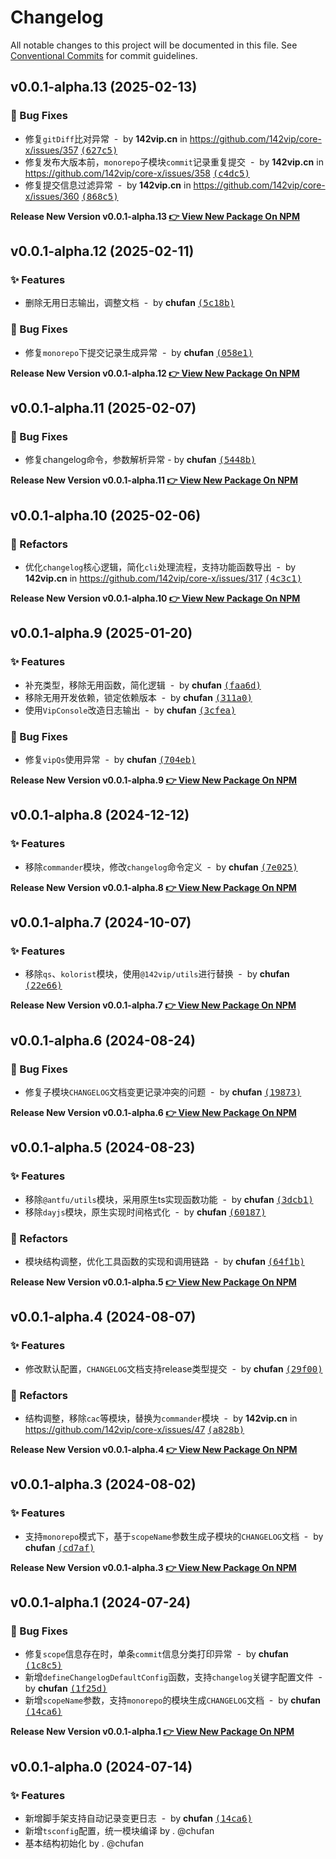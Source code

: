 # Changelog

All notable changes to this project will be documented in this file.
See [Conventional Commits](https://conventionalcommits.org) for commit guidelines.

## v0.0.1-alpha.13 (2025-02-13)

### 🐛 Bug Fixes

- 修复`gitDiff`比对异常 &nbsp;-&nbsp; by **142vip.cn** in https://github.com/142vip/core-x/issues/357 [<samp>(627c5)</samp>](https://github.com/142vip/core-x/commit/627c576)
- 修复发布大版本前，`monorepo`子模块`commit`记录重复提交 &nbsp;-&nbsp; by **142vip.cn** in https://github.com/142vip/core-x/issues/358 [<samp>(c4dc5)</samp>](https://github.com/142vip/core-x/commit/c4dc59a)
- 修复提交信息过滤异常 &nbsp;-&nbsp; by **142vip.cn** in https://github.com/142vip/core-x/issues/360 [<samp>(868c5)</samp>](https://github.com/142vip/core-x/commit/868c524)

**Release New Version v0.0.1-alpha.13 [👉 View New Package On NPM](https://www.npmjs.com/package/@142vip/changelog)**

## v0.0.1-alpha.12 (2025-02-11)

### ✨ Features

- 删除无用日志输出，调整文档 &nbsp;-&nbsp; by **chufan** [<samp>(5c18b)</samp>](https://github.com/142vip/core-x/commit/5c18b6c)

### 🐛 Bug Fixes

- 修复`monorepo`下提交记录生成异常 &nbsp;-&nbsp; by **chufan** [<samp>(058e1)</samp>](https://github.com/142vip/core-x/commit/058e189)

**Release New Version v0.0.1-alpha.12 [👉 View New Package On NPM](https://www.npmjs.com/package/@142vip/changelog)**

## v0.0.1-alpha.11 (2025-02-07)

### 🐛 Bug Fixes

- 修复changelog命令，参数解析异常 - by **chufan** [<samp>(5448b)</samp>](https://github.com/142vip/core-x/commit/5448b84)

**Release New Version v0.0.1-alpha.11 [👉 View New Package On NPM](https://www.npmjs.com/package/@142vip/changelog)**

## v0.0.1-alpha.10 (2025-02-06)

### 💅 Refactors

- 优化`changelog`核心逻辑，简化`cli`处理流程，支持功能函数导出 &nbsp;-&nbsp; by **142vip.cn** in https://github.com/142vip/core-x/issues/317 [<samp>(4c3c1)</samp>](https://github.com/142vip/core-x/commit/4c3c1b9)

**Release New Version v0.0.1-alpha.10 [👉 View New Package On NPM](https://www.npmjs.com/package/@142vip/changelog)**

## v0.0.1-alpha.9 (2025-01-20)

### ✨ Features

- 补充类型，移除无用函数，简化逻辑 &nbsp;-&nbsp; by **chufan** [<samp>(faa6d)</samp>](https://github.com/142vip/core-x/commit/faa6dad)
- 移除无用开发依赖，锁定依赖版本 &nbsp;-&nbsp; by **chufan** [<samp>(311a0)</samp>](https://github.com/142vip/core-x/commit/311a0f2)
- 使用`VipConsole`改造日志输出 &nbsp;-&nbsp; by **chufan** [<samp>(3cfea)</samp>](https://github.com/142vip/core-x/commit/3cfeacc)

### 🐛 Bug Fixes

- 修复`vipQs`使用异常 &nbsp;-&nbsp; by **chufan** [<samp>(704eb)</samp>](https://github.com/142vip/core-x/commit/704ebb5)

**Release New Version v0.0.1-alpha.9 [👉 View New Package On NPM](https://www.npmjs.com/package/@142vip/changelog)**

## v0.0.1-alpha.8 (2024-12-12)

### ✨ Features

- 移除`commander`模块，修改`changelog`命令定义 &nbsp;-&nbsp; by **chufan** [<samp>(7e025)</samp>](https://github.com/142vip/core-x/commit/7e025d2)

**Release New Version v0.0.1-alpha.8 [👉 View New Package On NPM](https://www.npmjs.com/package/@142vip/changelog)**

## v0.0.1-alpha.7 (2024-10-07)

### ✨ Features

- 移除`qs`、`kolorist`模块，使用`@142vip/utils`进行替换 &nbsp;-&nbsp; by **chufan** [<samp>(22e66)</samp>](https://github.com/142vip/core-x/commit/22e6617)

**Release New Version v0.0.1-alpha.7 [👉 View New Package On NPM](https://www.npmjs.com/package/@142vip/changelog)**

## v0.0.1-alpha.6 (2024-08-24)

### 🐛 Bug Fixes

- 修复子模块`CHANGELOG`文档变更记录冲突的问题 &nbsp;-&nbsp; by **chufan** [<samp>(19873)</samp>](https://github.com/142vip/core-x/commit/1987368)

**Release New Version v0.0.1-alpha.6 [👉 View New Package On NPM](https://www.npmjs.com/package/@142vip/changelog)**

## v0.0.1-alpha.5 (2024-08-23)

### ✨ Features

- 移除`@antfu/utils`模块，采用原生ts实现函数功能 &nbsp;-&nbsp; by **chufan** [<samp>(3dcb1)</samp>](https://github.com/142vip/core-x/commit/3dcb175)
- 移除`dayjs`模块，原生实现时间格式化 &nbsp;-&nbsp; by **chufan** [<samp>(60187)</samp>](https://github.com/142vip/core-x/commit/6018782)

### 💅 Refactors

- 模块结构调整，优化工具函数的实现和调用链路 &nbsp;-&nbsp; by **chufan** [<samp>(64f1b)</samp>](https://github.com/142vip/core-x/commit/64f1bff)

**Release New Version v0.0.1-alpha.5 [👉 View New Package On NPM](https://www.npmjs.com/package/@142vip/changelog)**

## v0.0.1-alpha.4 (2024-08-07)

### ✨ Features

- 修改默认配置，`CHANGELOG`文档支持release类型提交 &nbsp;-&nbsp; by **chufan** [<samp>(29f00)</samp>](https://github.com/142vip/core-x/commit/29f00d1)

### 💅 Refactors

- 结构调整，移除`cac`等模块，替换为`commander`模块 &nbsp;-&nbsp; by **142vip.cn** in https://github.com/142vip/core-x/issues/47 [<samp>(a828b)</samp>](https://github.com/142vip/core-x/commit/a828b4c)

**Release New Version v0.0.1-alpha.4 [👉 View New Package On NPM](https://www.npmjs.com/package/@142vip/changelog)**

## v0.0.1-alpha.3 (2024-08-02)

### ✨ Features

- 支持`monorepo`模式下，基于`scopeName`参数生成子模块的`CHANGELOG`文档 &nbsp;-&nbsp; by **chufan** [<samp>(cd7af)</samp>](https://github.com/142vip/core-x/commit/cd7afb1)

**Release New Version v0.0.1-alpha.3 [👉 View New Package On NPM](https://www.npmjs.com/package/@142vip/changelog)**

## v0.0.1-alpha.1 (2024-07-24)

### 🐛 Bug Fixes

- 修复`scope`信息存在时，单条`commit`信息分类打印异常 &nbsp;-&nbsp; by **chufan** [<samp>(1c8c5)</samp>](https://github.com/142vip/core-x/commit/1c8c544)
- 新增`defineChangelogDefaultConfig`函数，支持`changelog`关键字配置文件 &nbsp;-&nbsp; by **chufan** [<samp>(1f25d)</samp>](https://github.com/142vip/core-x/commit/1f25da0)
- 新增`scopeName`参数，支持`monorepo`的模块生成`CHANGELOG`文档 &nbsp;-&nbsp; by **chufan** [<samp>(14ca6)</samp>](https://github.com/142vip/core-x/commit/14ca631)

**Release New Version v0.0.1-alpha.1 [👉 View New Package On NPM](https://www.npmjs.com/package/@142vip/changelog)**

## v0.0.1-alpha.0 (2024-07-14)

### ✨ Features

- 新增脚手架支持自动记录变更日志 &nbsp;-&nbsp; by **chufan** [<samp>(14ca6)</samp>](https://github.com/142vip/core-x/commit/d5a1a04521c5fb02a1d0e6929293982aa5c45fff)
- 新增`tsconfig`配置，统一模块编译 by . @chufan
- 基本结构初始化  by . @chufan

